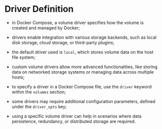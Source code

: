 # Driver Definition

- in Docker Compose, a volume driver specifies how the volume is created and managed by Docker;
- drivers enable integration with various storage backends, such as local disk storage, cloud storage, or third-party plugins;
- the default driver used is `local`, which stores volume data on the host file system;


- custom volume drivers allow more advanced functionalities, like storing data on networked storage systems or managing data across multiple hosts;
- to specify a driver in a Docker Compose file, use the `driver` keyword within the `volumes` section;
- some drivers may require additional configuration parameters, defined under the `driver_opts` key;


- using a specific volume driver can help in scenarios where data persistence, redundancy, or distributed storage are required.
